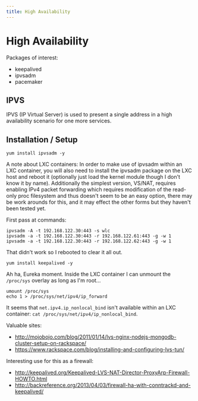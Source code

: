```yaml
---
title: High Availability
---
```


# High Availability

Packages of interest:

* keepalived
* ipvsadm
* pacemaker

## IPVS

IPVS (IP Virtual Server) is used to present a single address in a high
availability scenario for one more services.

## Installation / Setup

```
yum install ipvsadm -y
```

A note about LXC containers: In order to make use of ipvsadm within an LXC
container, you will also need to install the ipvsadm package on the LXC host
and reboot it (optionally just load the kernel module though I don't know it by
name). Additionally the simplest version, VS/NAT, requires enabling IPv4 packet
forwarding which requires modification of the read-only proc filesystem and
thus doesn't seem to be an easy option, there may be work arounds for this, and
it may effect the other forms but they haven't been tested yet.

First pass at commands:

```
ipvsadm -A -t 192.168.122.30:443 -s wlc
ipvsadm -a -t 192.168.122.30:443 -r 192.168.122.61:443 -g -w 1
ipvsadm -a -t 192.168.122.30:443 -r 192.168.122.62:443 -g -w 1
```

That didn't work so I rebooted to clear it all out.

```
yum install keepalived -y
```

Ah ha, Eureka moment. Inside the LXC container I can unmount the `/proc/sys`
overlay as long as I'm root...

```
umount /proc/sys
echo 1 > /proc/sys/net/ipv4/ip_forward
```

It seems that `net.ipv4.ip_nonlocal_bind` isn't available within an LXC
container: `cat /proc/sys/net/ipv4/ip_nonlocal_bind`.

Valuable sites:

* http://mojobojo.com/blog/2011/01/14/lvs-nginx-nodejs-mongodb-cluster-setup-on-rackspace/
* https://www.rackspace.com/blog/installing-and-configuring-lvs-tun/

Interesting use for this as a firewall:

* http://keepalived.org/Keepalived-LVS-NAT-Director-ProxyArp-Firewall-HOWTO.html
* http://backreference.org/2013/04/03/firewall-ha-with-conntrackd-and-keepalived/

